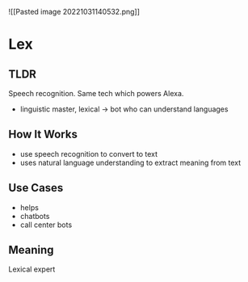 ![[Pasted image 20221031140532.png]]
# Lex

## TLDR
Speech recognition. Same tech which powers Alexa.
- linguistic master, lexical -> bot who can understand languages

## How It Works
- use speech recognition to convert to text
- uses natural language understanding to extract meaning from text

## Use Cases
- helps 
- chatbots
- call center bots
## Meaning
Lexical expert